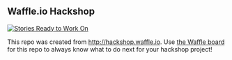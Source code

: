 ## Waffle.io Hackshop

[![Stories Ready to Work On](https://badge.waffle.io/codefordenver/owl-curriculum.svg?label=ready&title=Cards%20Ready%20To%20Work%20On)](https://waffle.io/codefordenver/owl-curriculum)

This repo was created from http://hackshop.waffle.io. Use [the Waffle board](https://waffle.io/codefordenver/owl-curriculum) for this repo to always know what to do next for your hackshop project!
